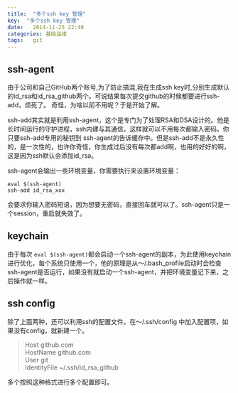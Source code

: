 ```yaml
---
title:  "多个ssh key 管理"
key:  "多个ssh key 管理"
date:   2014-11-25 22:40
categories: 基础运维
tags:   git
---
```

## ssh-agent

由于公司和自己GitHub两个账号,为了防止搞混,我在生成ssh key时,分别生成默认的id_rsa和id_rsa_github两个。可说结果每次提交github的时候都要进行ssh-add，烦死了。
奇怪，为啥以前不用呢？于是开始了解。

ssh-add其实就是利用ssh-agent，这个是专门为了处理RSA和DSA设计的。他是长时间运行的守护进程，ssh内建与其通信，这样就可以不用每次都输入密码。你只要ssh-add专用的秘钥到
ssh-agent的告诉缓存中。但是ssh-add不是永久性的，是一次性的，也许你奇怪，你生成过后没有每次都add啊，也用的好好的啊，这是因为ssh默认会添加id_rsa。

ssh-agent会输出一些环境变量，你需要执行来设置环境变量：    

    eval $(ssh-agent)     
    ssh-add id_rsa_xxx

会要求你输入密码短语，因为想要无密码，直接回车就可以了。ssh-agent只是一个session，重启就失效了。

## keychain

由于每次 `eval $(ssh-agent)`都会启动一个ssh-agent的副本，为此使用keychain进行优化，每个系统只使用一个，他的原理是从～/.bash_profile启动时会检查ssh-agent是否运行，如果没有就启动一个ssh-agent，并把环境变量记下来，之后操作就一样。

## ssh config

除了上面两种，还可以利用ssh的配置文件。在～/.ssh/config 中加入配置项，如果没有config，就新建一个。

>Host github.com    
HostName github.com   
User git    
IdentityFile ~/.ssh/id_rsa_github

多个按照这种格式进行多个配置即可。
